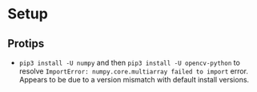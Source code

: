 # Setup
## Protips
* `pip3 install -U numpy` and then `pip3 install -U opencv-python` to resolve `ImportError: numpy.core.multiarray failed to import` error. Appears to be due to a version mismatch with default install versions.